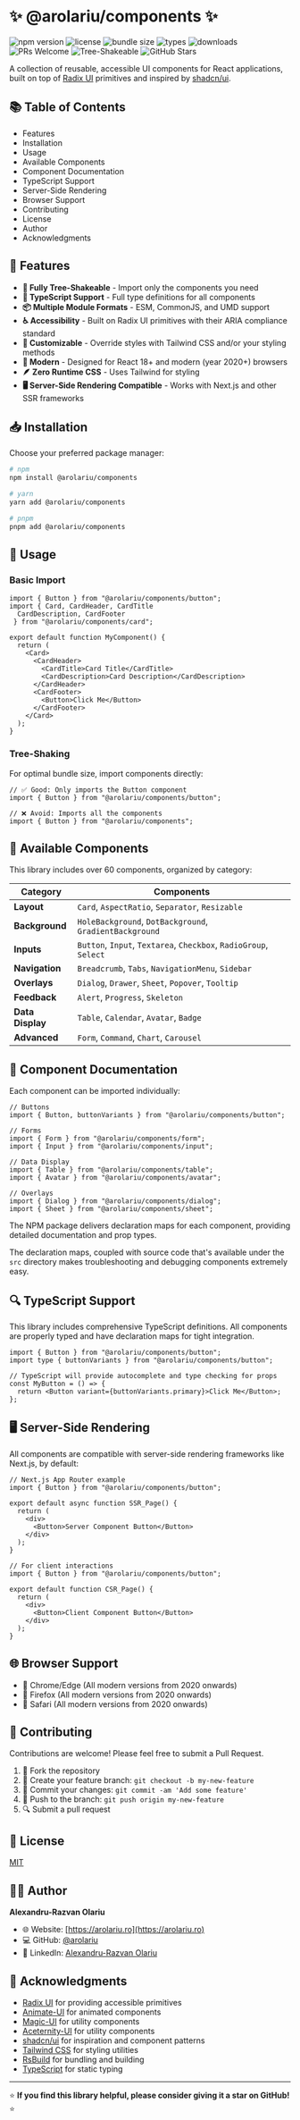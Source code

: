 # ✨ @arolariu/components ✨

![npm version](https://img.shields.io/npm/v/@arolariu/components)
![license](https://img.shields.io/npm/l/@arolariu/components)
![bundle size](https://img.shields.io/bundlephobia/minzip/@arolariu/components)
![types](https://img.shields.io/npm/types/@arolariu/components)
![downloads](https://img.shields.io/npm/dm/@arolariu/components)
![PRs Welcome](https://img.shields.io/badge/PRs-welcome-brightgreen.svg)
![Tree-Shakeable](https://img.shields.io/badge/tree--shakeable-true-brightgreen.svg)
![GitHub Stars](https://img.shields.io/github/stars/arolariu/arolariu.ro?style=social)

A collection of reusable, accessible UI components for React applications, built on top of [Radix UI](https://www.radix-ui.com/) primitives and inspired by [shadcn/ui](https://ui.shadcn.com/).

## 📚 Table of Contents

- Features
- Installation
- Usage
- Available Components
- Component Documentation
- TypeScript Support
- Server-Side Rendering
- Browser Support
- Contributing
- License
- Author
- Acknowledgments

## 🚀 Features

- **🌲 Fully Tree-Shakeable** - Import only the components you need
- **📝 TypeScript Support** - Full type definitions for all components
- **📦 Multiple Module Formats** - ESM, CommonJS, and UMD support
- **♿ Accessibility** - Built on Radix UI primitives with their ARIA compliance standard
- **🎨 Customizable** - Override styles with Tailwind CSS and/or your styling methods
- **🔄 Modern** - Designed for React 18+ and modern (year 2020+) browsers
- **🪶 Zero Runtime CSS** - Uses Tailwind for styling
- **🖥️ Server-Side Rendering Compatible** - Works with Next.js and other SSR frameworks

## 📥 Installation

Choose your preferred package manager:

```bash
# npm
npm install @arolariu/components

# yarn
yarn add @arolariu/components

# pnpm
pnpm add @arolariu/components
```

## 🧩 Usage

### Basic Import

```tsx
import { Button } from "@arolariu/components/button";
import { Card, CardHeader, CardTitle
  CardDescription, CardFooter
 } from "@arolariu/components/card";

export default function MyComponent() {
  return (
    <Card>
      <CardHeader>
        <CardTitle>Card Title</CardTitle>
        <CardDescription>Card Description</CardDescription>
      </CardHeader>
      <CardFooter>
        <Button>Click Me</Button>
      </CardFooter>
    </Card>
  );
}
```

### Tree-Shaking

For optimal bundle size, import components directly:

```tsx
// ✅ Good: Only imports the Button component
import { Button } from "@arolariu/components/button";

// ❌ Avoid: Imports all the components
import { Button } from "@arolariu/components";
```

## 🧰 Available Components

This library includes over 60 components, organized by category:

| Category         | Components                                                        |
| ---------------- | ----------------------------------------------------------------- |
| **Layout**       | `Card`, `AspectRatio`, `Separator`, `Resizable`                   |
| **Background**   | `HoleBackground`, `DotBackground`, `GradientBackground`           |
| **Inputs**       | `Button`, `Input`, `Textarea`, `Checkbox`, `RadioGroup`, `Select` |
| **Navigation**   | `Breadcrumb`, `Tabs`, `NavigationMenu`, `Sidebar`                 |
| **Overlays**     | `Dialog`, `Drawer`, `Sheet`, `Popover`, `Tooltip`                 |
| **Feedback**     | `Alert`, `Progress`, `Skeleton`                                   |
| **Data Display** | `Table`, `Calendar`, `Avatar`, `Badge`                            |
| **Advanced**     | `Form`, `Command`, `Chart`, `Carousel`                            |

## 📖 Component Documentation

Each component can be imported individually:

```tsx
// Buttons
import { Button, buttonVariants } from "@arolariu/components/button";

// Forms
import { Form } from "@arolariu/components/form";
import { Input } from "@arolariu/components/input";

// Data Display
import { Table } from "@arolariu/components/table";
import { Avatar } from "@arolariu/components/avatar";

// Overlays
import { Dialog } from "@arolariu/components/dialog";
import { Sheet } from "@arolariu/components/sheet";
```

The NPM package delivers declaration maps for each component, providing detailed documentation and prop types.

The declaration maps, coupled with source code that's available under the `src` directory makes troubleshooting and debugging components extremely easy.

## 🔍 TypeScript Support

This library includes comprehensive TypeScript definitions. All components are properly typed and have declaration maps for tight integration.

```tsx
import { Button } from "@arolariu/components/button";
import type { buttonVariants } from "@arolariu/components/button";

// TypeScript will provide autocomplete and type checking for props
const MyButton = () => {
  return <Button variant={buttonVariants.primary}>Click Me</Button>;
};
```

## 🖥️ Server-Side Rendering

All components are compatible with server-side rendering frameworks like Next.js, by default:

```tsx
// Next.js App Router example
import { Button } from "@arolariu/components/button";

export default async function SSR_Page() {
  return (
    <div>
      <Button>Server Component Button</Button>
    </div>
  );
}

// For client interactions
import { Button } from "@arolariu/components/button";

export default function CSR_Page() {
  return (
    <div>
      <Button>Client Component Button</Button>
    </div>
  );
}
```

## 🌐 Browser Support

- 🌟 Chrome/Edge (All modern versions from 2020 onwards)
- 🦊 Firefox (All modern versions from 2020 onwards)
- 🧭 Safari (All modern versions from 2020 onwards)

## 👥 Contributing

Contributions are welcome! Please feel free to submit a Pull Request.

1. 🍴 Fork the repository
2. 🌿 Create your feature branch: `git checkout -b my-new-feature`
3. 💾 Commit your changes: `git commit -am 'Add some feature'`
4. 🚀 Push to the branch: `git push origin my-new-feature`
5. 🔍 Submit a pull request

## 📄 License

[MIT](https://choosealicense.com/licenses/mit/)

## 👨‍💻 Author

**Alexandru-Razvan Olariu**

- 🌐 Website: [https://arolariu.ro](https://arolariu.ro)
- 💻 GitHub: [@arolariu](https://github.com/arolariu)
- 👥 LinkedIn: [Alexandru-Razvan Olariu](https://www.linkedin.com/in/olariu-alexandru/)

## 🙏 Acknowledgments

- [Radix UI](https://www.radix-ui.com/) for providing accessible primitives
- [Animate-UI](https://animate-ui.com) for animated components
- [Magic-UI](https://magic-ui.com) for utility components
- [Aceternity-UI](https://aceternity-ui.com) for utility components
- [shadcn/ui](https://ui.shadcn.com/) for inspiration and component patterns
- [Tailwind CSS](https://tailwindcss.com/) for styling utilities
- [RsBuild](https://rsbuild.dev/) for bundling and building
- [TypeScript](https://www.typescriptlang.org/) for static typing

---

⭐ **If you find this library helpful, please consider giving it a star on GitHub!** ⭐

